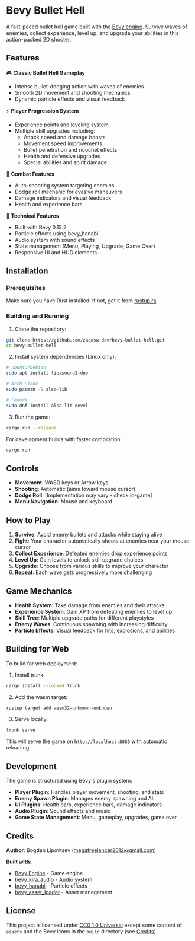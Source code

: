 # Bevy Bullet Hell

A fast-paced bullet hell game built with the [Bevy engine][bevy]. Survive waves of enemies, collect experience, level up, and upgrade your abilities in this action-packed 2D shooter.

## Features

🎮 **Classic Bullet Hell Gameplay**
- Intense bullet-dodging action with waves of enemies
- Smooth 2D movement and shooting mechanics
- Dynamic particle effects and visual feedback

⚡ **Player Progression System**
- Experience points and leveling system
- Multiple skill upgrades including:
  - Attack speed and damage boosts
  - Movement speed improvements
  - Bullet penetration and ricochet effects
  - Health and defensive upgrades
  - Special abilities and spirit damage

🎯 **Combat Features**
- Auto-shooting system targeting enemies
- Dodge roll mechanic for evasive maneuvers
- Damage indicators and visual feedback
- Health and experience bars

🔧 **Technical Features**
- Built with Bevy 0.13.2
- Particle effects using bevy_hanabi
- Audio system with sound effects
- State management (Menu, Playing, Upgrade, Game Over)
- Responsive UI and HUD elements

## Installation

### Prerequisites

Make sure you have Rust installed. If not, get it from [rustup.rs](https://rustup.rs/).

### Building and Running

1. Clone the repository:
```bash
git clone https://github.com/zaqxsw-dev/bevy-bullet-hell.git
cd bevy-bullet-hell
```

2. Install system dependencies (Linux only):
```bash
# Ubuntu/Debian
sudo apt install libasound2-dev

# Arch Linux
sudo pacman -S alsa-lib

# Fedora
sudo dnf install alsa-lib-devel
```

3. Run the game:
```bash
cargo run --release
```

For development builds with faster compilation:
```bash
cargo run
```

## Controls

- **Movement**: WASD keys or Arrow keys
- **Shooting**: Automatic (aims toward mouse cursor)
- **Dodge Roll**: [Implementation may vary - check in-game]
- **Menu Navigation**: Mouse and keyboard

## How to Play

1. **Survive**: Avoid enemy bullets and attacks while staying alive
2. **Fight**: Your character automatically shoots at enemies near your mouse cursor
3. **Collect Experience**: Defeated enemies drop experience points
4. **Level Up**: Gain levels to unlock skill upgrade choices
5. **Upgrade**: Choose from various skills to improve your character
6. **Repeat**: Each wave gets progressively more challenging

## Game Mechanics

- **Health System**: Take damage from enemies and their attacks
- **Experience System**: Gain XP from defeating enemies to level up
- **Skill Tree**: Multiple upgrade paths for different playstyles
- **Enemy Waves**: Continuous spawning with increasing difficulty
- **Particle Effects**: Visual feedback for hits, explosions, and abilities

## Building for Web

To build for web deployment:

1. Install trunk:
```bash
cargo install --locked trunk
```

2. Add the wasm target:
```bash
rustup target add wasm32-unknown-unknown
```

3. Serve locally:
```bash
trunk serve
```

This will serve the game on `http://localhost:8080` with automatic reloading.

## Development

The game is structured using Bevy's plugin system:
- **Player Plugin**: Handles player movement, shooting, and stats
- **Enemy Spawn Plugin**: Manages enemy spawning and AI
- **UI Plugins**: Health bars, experience bars, damage indicators
- **Audio Plugin**: Sound effects and music
- **Game State Management**: Menu, gameplay, upgrades, game over

## Credits

**Author**: Bogdan Lipovtsev (megafreelancer2012@gmail.com)

**Built with**:
- [Bevy Engine][bevy] - Game engine
- [bevy_kira_audio] - Audio system  
- [bevy_hanabi] - Particle effects
- [bevy_asset_loader] - Asset management

## License

This project is licensed under [CC0 1.0 Universal](LICENSE) except some content of `assets` and the Bevy icons in the `build` directory (see [Credits](credits/CREDITS.md)).

[bevy]: https://bevyengine.org/
[bevy_kira_audio]: https://github.com/NiklasEi/bevy_kira_audio
[bevy_hanabi]: https://github.com/djeedai/bevy_hanabi
[bevy_asset_loader]: https://github.com/NiklasEi/bevy_asset_loader
